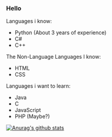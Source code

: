 ### Hello

Languages i know:
  - Python (About 3 years of experience)
  - C# 
  - C++
  
 The Non-Language Languages I know:
  - HTML
  - CSS

Languages i want to learn:
  - Java
  - C
  - JavaScript
  - PHP (Maybe?)

[![Anurag's github stats](https://github-readme-stats.vercel.app/api?username=IanBotashev)](https://github.com/anuraghazra/github-readme-stats)
